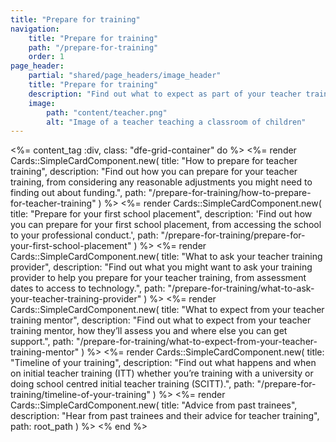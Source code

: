 ```yaml
---
title: "Prepare for training"
navigation:
    title: "Prepare for training"
    path: "/prepare-for-training"
    order: 1
page_header:
    partial: "shared/page_headers/image_header"
    title: "Prepare for training"
    description: "Find out what to expect as part of your teacher training, including preparing for placement, what to expect from your mentor and advice from former trainees."
    image:
        path: "content/teacher.png"
        alt: "Image of a teacher teaching a classroom of children"
---
```


<%= content_tag :div, class: "dfe-grid-container" do %>
    <%= render Cards::SimpleCardComponent.new(
        title: "How to prepare for teacher training", 
        description: "Find out how you can prepare for your teacher training, from considering any reasonable adjustments you might need to finding out about funding.",
        path: "/prepare-for-training/how-to-prepare-for-teacher-training"
    ) %>
    <%= render Cards::SimpleCardComponent.new(
        title: "Prepare for your first school placement", 
        description: 'Find out how you can prepare for your first school placement, from accessing the school to your professional conduct.',
        path: "/prepare-for-training/prepare-for-your-first-school-placement"
    ) %>
    <%= render Cards::SimpleCardComponent.new(
        title: "What to ask your teacher training provider", 
        description: "Find out what you might want to ask your training provider to help you prepare for your teacher training, from assessment dates to access to technology.",
        path: "/prepare-for-training/what-to-ask-your-teacher-training-provider"
    ) %>
    <%= render Cards::SimpleCardComponent.new(
        title: "What to expect from your teacher training mentor", 
        description: "Find out what to expect from your teacher training mentor, how they’ll assess you and where else you can get support.",
        path: "/prepare-for-training/what-to-expect-from-your-teacher-training-mentor"
    ) %>
    <%= render Cards::SimpleCardComponent.new(
        title: "Timeline of your training", 
        description: "Find out what happens and when on initial teacher training (ITT) whether you’re training with a university or doing school centred initial teacher training (SCITT).",
        path: "/prepare-for-training/timeline-of-your-training"
    ) %>
    <%= render Cards::SimpleCardComponent.new(
        title: "Advice from past trainees", 
        description: "Hear from past trainees and their advice for teacher training",
        path: root_path
    ) %>
<% end %>
